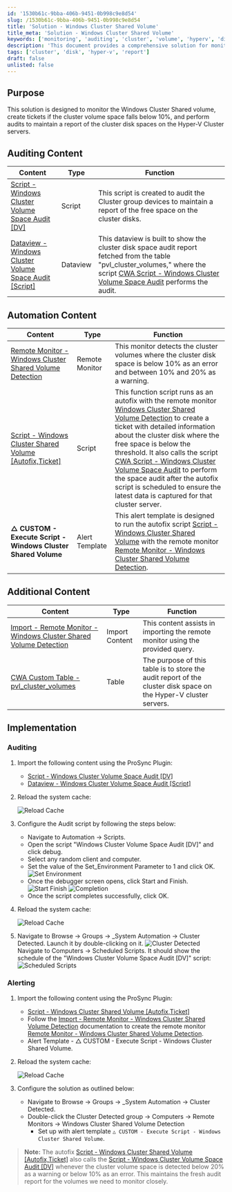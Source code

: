 ```yaml
---
id: '1530b61c-9bba-406b-9451-0b998c9e8d54'
slug: /1530b61c-9bba-406b-9451-0b998c9e8d54
title: 'Solution - Windows Cluster Shared Volume'
title_meta: 'Solution - Windows Cluster Shared Volume'
keywords: ['monitoring', 'auditing', 'cluster', 'volume', 'hyperv', 'disk', 'space', 'alert', 'ticket']
description: 'This document provides a comprehensive solution for monitoring Windows Cluster Shared volumes, creating tickets when space falls below 10%, and auditing to maintain a report of cluster disk spaces on Hyper-V Cluster servers. It includes details on scripts, remote monitors, and implementation steps for effective management.'
tags: ['cluster', 'disk', 'hyper-v', 'report']
draft: false
unlisted: false
---
```


## Purpose

This solution is designed to monitor the Windows Cluster Shared volume, create tickets if the cluster volume space falls below 10%, and perform audits to maintain a report of the cluster disk spaces on the Hyper-V Cluster servers.

## Auditing Content

| Content                                                                 | Type     | Function                                                                                                           |
|-------------------------------------------------------------------------|----------|--------------------------------------------------------------------------------------------------------------------|
| [Script - Windows Cluster Volume Space Audit [DV]](/docs/cbd9495c-f2a7-44f1-9f84-55cfa1ac1490) | Script   | This script is created to audit the Cluster group devices to maintain a report of the free space on the cluster disks. |
| [Dataview - Windows Cluster Volume Space Audit [Script]](/docs/99dc53c5-ca74-4988-815a-0a1ad3fad8eb) | Dataview | This dataview is built to show the cluster disk space audit report fetched from the table "pvl_cluster_volumes," where the script [CWA Script - Windows Cluster Volume Space Audit](/docs/cbd9495c-f2a7-44f1-9f84-55cfa1ac1490) performs the audit. |

## Automation Content

| Content                                                                 | Type          | Function                                                                                                           |
|-------------------------------------------------------------------------|---------------|--------------------------------------------------------------------------------------------------------------------|
| [Remote Monitor - Windows Cluster Shared Volume Detection](/docs/a0ee778f-854b-4c86-aa0f-192a09019fe3) | Remote Monitor | This monitor detects the cluster volumes where the cluster disk space is below 10% as an error and between 10% and 20% as a warning. |
| [Script - Windows Cluster Shared Volume [Autofix,Ticket]](/docs/0a795741-52b7-4de6-abc2-01b5add80f99) | Script        | This function script runs as an autofix with the remote monitor [Windows Cluster Shared Volume Detection](/docs/a0ee778f-854b-4c86-aa0f-192a09019fe3) to create a ticket with detailed information about the cluster disk where the free space is below the threshold. It also calls the script [CWA Script - Windows Cluster Volume Space Audit](/docs/cbd9495c-f2a7-44f1-9f84-55cfa1ac1490) to perform the space audit after the autofix script is scheduled to ensure the latest data is captured for that cluster server. |
| **△ CUSTOM - Execute Script - Windows Cluster Shared Volume**           | Alert Template | This alert template is designed to run the autofix script [Script - Windows Cluster Shared Volume](/docs/0a795741-52b7-4de6-abc2-01b5add80f99) with the remote monitor [Remote Monitor - Windows Cluster Shared Volume Detection](/docs/a0ee778f-854b-4c86-aa0f-192a09019fe3). |
 
## Additional Content

| Content                                                                 | Type          | Function                                                                                                           |
|-------------------------------------------------------------------------|---------------|--------------------------------------------------------------------------------------------------------------------|
| [Import - Remote Monitor - Windows Cluster Shared Volume Detection](/docs/2fee5750-3a75-4256-b1b6-fcf2b81dccd6) | Import Content | This content assists in importing the remote monitor using the provided query.                                    |
| [CWA Custom Table - pvl_cluster_volumes](/docs/746629d0-d1de-4a90-840d-135cf1063776) | Table         | The purpose of this table is to store the audit report of the cluster disk space on the Hyper-V cluster servers.   |

## Implementation

### Auditing

1. Import the following content using the ProSync Plugin:
   - [Script - Windows Cluster Volume Space Audit [DV]](/docs/cbd9495c-f2a7-44f1-9f84-55cfa1ac1490)
   - [Dataview - Windows Cluster Volume Space Audit [Script]](/docs/99dc53c5-ca74-4988-815a-0a1ad3fad8eb)

2. Reload the system cache:

   ![Reload Cache](../../static/img/docs/1530b61c-9bba-406b-9451-0b998c9e8d54/image_1.png)

3. Configure the Audit script by following the steps below:
   - Navigate to Automation -> Scripts.
   - Open the script "Windows Cluster Volume Space Audit [DV]" and click debug.
   - Select any random client and computer.
   - Set the value of the Set_Environment Parameter to 1 and click OK.
   ![Set Environment](../../static/img/docs/1530b61c-9bba-406b-9451-0b998c9e8d54/image_2.png)
   - Once the debugger screen opens, click Start and Finish.
   ![Start Finish](../../static/img/docs/1530b61c-9bba-406b-9451-0b998c9e8d54/image_3.png)
   ![Completion](../../static/img/docs/1530b61c-9bba-406b-9451-0b998c9e8d54/image_4.png)
   - Once the script completes successfully, click OK.

4. Reload the system cache:

   ![Reload Cache](../../static/img/docs/1530b61c-9bba-406b-9451-0b998c9e8d54/image_1.png)

5. Navigate to Browse -> Groups -> _System Automation -> Cluster Detected. Launch it by double-clicking on it.
   ![Cluster Detected](../../static/img/docs/1530b61c-9bba-406b-9451-0b998c9e8d54/image_5.png)
   Navigate to Computers -> Scheduled Scripts.
   It should show the schedule of the "Windows Cluster Volume Space Audit [DV]" script:
   ![Scheduled Scripts](../../static/img/docs/1530b61c-9bba-406b-9451-0b998c9e8d54/image_6.png)

### Alerting

1. Import the following content using the ProSync Plugin:
   - [Script - Windows Cluster Shared Volume [Autofix,Ticket]](/docs/0a795741-52b7-4de6-abc2-01b5add80f99)
   - Follow the [Import - Remote Monitor - Windows Cluster Shared Volume Detection](/docs/2fee5750-3a75-4256-b1b6-fcf2b81dccd6) documentation to create the remote monitor [Remote Monitor - Windows Cluster Shared Volume Detection](/docs/a0ee778f-854b-4c86-aa0f-192a09019fe3).
   - Alert Template - △ CUSTOM - Execute Script - Windows Cluster Shared Volume.

2. Reload the system cache:

   ![Reload Cache](../../static/img/docs/1530b61c-9bba-406b-9451-0b998c9e8d54/image_1.png)

3. Configure the solution as outlined below:
   - Navigate to Browse -> Groups -> _System Automation -> Cluster Detected.
   - Double-click the Cluster Detected group -> Computers -> Remote Monitors -> Windows Cluster Shared Volume Detection
     - Set up with alert template `△ CUSTOM - Execute Script - Windows Cluster Shared Volume`.

> **Note:** The autofix [Script - Windows Cluster Shared Volume [Autofix,Ticket]](/docs/0a795741-52b7-4de6-abc2-01b5add80f99) also calls the [Script - Windows Cluster Volume Space Audit [DV]](/docs/cbd9495c-f2a7-44f1-9f84-55cfa1ac1490) whenever the cluster volume space is detected below 20% as a warning or below 10% as an error. This maintains the fresh audit report for the volumes we need to monitor closely.